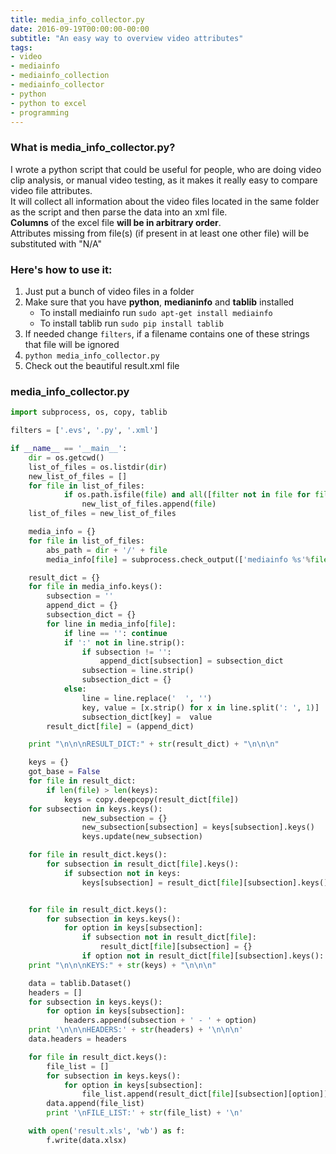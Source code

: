 ```yaml
---
title: media_info_collector.py
date: 2016-09-19T00:00:00-00:00
subtitle: "An easy way to overview video attributes"
tags:
- video
- mediainfo
- mediainfo_collection
- mediainfo_collector
- python
- python to excel
- programming
---
```

### What is media_info_collector.py?
I wrote a python script that could be useful for people, who are doing video clip analysis, or manual video testing, as it makes it really easy to compare video file attributes.  
It will collect all information about the video files located in the same folder as the script and then parse the data into an xml file.  
**Columns** of the excel file **will be in arbitrary order**.  
Attributes missing from file(s) (if present in at least one other file) will be substituted with "N/A"

### Here's how to use it:  
1. Just put a bunch of video files in a folder  
2. Make sure that you have **python**, **medianinfo** and **tablib** installed
   * To install mediainfo run ```sudo apt-get install mediainfo```
   * To install tablib run ```sudo pip install tablib```
3. If needed change ```filters```, if a filename contains one of these strings that file will be ignored
4. ```python media_info_collector.py```
5. Check out the beautiful result.xml file

### media_info_collector.py

```Python
import subprocess, os, copy, tablib

filters = ['.evs', '.py', '.xml']

if __name__ == '__main__':
    dir = os.getcwd()
    list_of_files = os.listdir(dir)
    new_list_of_files = []
    for file in list_of_files:
            if os.path.isfile(file) and all([filter not in file for filter in filters]):
                new_list_of_files.append(file)
    list_of_files = new_list_of_files

    media_info = {}
    for file in list_of_files:
        abs_path = dir + '/' + file
        media_info[file] = subprocess.check_output(['mediainfo %s'%file], shell=True, executable='/bin/bash').split('\n')

    result_dict = {}
    for file in media_info.keys():
        subsection = ''
        append_dict = {}
        subsection_dict = {}
        for line in media_info[file]:
            if line == '': continue
            if ':' not in line.strip():
                if subsection != '':
                    append_dict[subsection] = subsection_dict
                subsection = line.strip()
                subsection_dict = {}
            else:
                line = line.replace('  ', '')
                key, value = [x.strip() for x in line.split(': ', 1)]
                subsection_dict[key] =  value
        result_dict[file] = (append_dict)

    print "\n\n\nRESULT_DICT:" + str(result_dict) + "\n\n\n"

    keys = {}
    got_base = False
    for file in result_dict:
        if len(file) > len(keys):
            keys = copy.deepcopy(result_dict[file])
    for subsection in keys.keys():
                new_subsection = {}
                new_subsection[subsection] = keys[subsection].keys()
                keys.update(new_subsection)

    for file in result_dict.keys():
        for subsection in result_dict[file].keys():
            if subsection not in keys:
                keys[subsection] = result_dict[file][subsection].keys()


    for file in result_dict.keys():
        for subsection in keys.keys():
            for option in keys[subsection]:
                if subsection not in result_dict[file]:
                    result_dict[file][subsection] = {}
                if option not in result_dict[file][subsection].keys(): result_dict[file][subsection][option] = 'N/A'
    print "\n\n\nKEYS:" + str(keys) + "\n\n\n"

    data = tablib.Dataset()
    headers = []
    for subsection in keys.keys():
        for option in keys[subsection]:
            headers.append(subsection + ' - ' + option)
    print '\n\n\nHEADERS:' + str(headers) + '\n\n\n'
    data.headers = headers

    for file in result_dict.keys():
        file_list = []
        for subsection in keys.keys():
            for option in keys[subsection]:
                file_list.append(result_dict[file][subsection][option])
        data.append(file_list)
        print '\nFILE_LIST:' + str(file_list) + '\n'

    with open('result.xls', 'wb') as f:
        f.write(data.xlsx)
```
